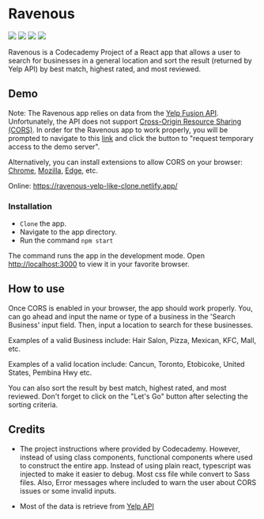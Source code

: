 <h1 style="font-weight:bold;">Ravenous</h1>

[![](https://img.shields.io/badge/Chrome%20(CORS)-0.1.6-orange)](https://chrome.google.com/webstore/detail/allow-cors-access-control/lhobafahddgcelffkeicbaginigeejlf)
[![](https://img.shields.io/badge/Mozilla%20(CORS)-18.11.13.2043-blueviolet)](https://addons.mozilla.org/en-CA/firefox/addon/cors-everywhere/?utm_source=addons.mozilla.org&utm_medium=referral&utm_content=search)
[![](https://img.shields.io/badge/Edge%20(CORS)-0.1.6-blue)](https://microsoftedge.microsoft.com/addons/detail/allow-cors-accesscontro/bhjepjpgngghppolkjdhckmnfphffdag)
[![](https://img.shields.io/badge/Codecademy-PRO-brightgreen)](https://www.codecademy.com/pro/membership?g_network=g&g_device=c&g_adid=528849219352&g_keyword=codecademy%20pro&g_acctid=243-039-7011&g_adtype=search&g_adgroupid=128133970788&g_keywordid=kwd-373216718809&g_campaign=INTL_Brand_Exact&g_campaignid=1726903838&utm_id=t_kwd-373216718809:ag_128133970788:cp_1726903838:n_g:d_c&utm_term=codecademy%20pro&utm_campaign=INTL_Brand_Exact&utm_source=google&utm_medium=paid-search&utm_content=528849219352&hsa_acc=2430397011&hsa_cam=1726903838&hsa_grp=128133970788&hsa_ad=528849219352&hsa_src=g&hsa_tgt=kwd-373216718809&hsa_kw=codecademy%20pro&hsa_mt=e&hsa_net=adwords&hsa_ver=3&gclid=EAIaIQobChMIuoznwrqq8wIVCWpvBB0ZigBvEAAYASABEgIn3vD_BwE)

Ravenous is a Codecademy Project of a React app that allows a user to search for businesses in a general location and sort the result (returned by Yelp API) by best match, highest rated, and most reviewed. 

## Demo
Note: The Ravenous app relies on data from the [Yelp Fusion API](https://www.yelp.com/fusion). Unfortunately, the API does not support [Cross-Origin Resource Sharing (CORS)](https://developer.mozilla.org/en-US/docs/Web/HTTP/CORS). In order for the Ravenous app to work properly, you will be prompted to navigate to this [link](https://cors-anywhere.herokuapp.com/corsdemo) and click the button to "request temporary access to the demo server".

Alternatively, you can install extensions to allow CORS on your browser: [Chrome](https://chrome.google.com/webstore/search/cors?hl=en-US), [Mozilla](https://addons.mozilla.org/en-CA/firefox/search/?q=cors), [Edge](https://microsoftedge.microsoft.com/addons/search/cors?hl=en-US), etc. 

Online: https://ravenous-yelp-like-clone.netlify.app/

### Installation

- `Clone` the app.
- Navigate to the app directory.
- Run the command `npm start` 

The command runs the app in the development mode. Open [http://localhost:3000](http://localhost:3000) to view it in your favorite browser.

## How to use

Once CORS is enabled in your browser, the app should work properly. You, can go ahead and input the name or type of a business in the 'Search Business' input field. Then, input a location to search for these businesses.

Examples of a valid Business include: Hair Salon, Pizza, Mexican, KFC, Mall, etc. 

Examples of a valid location include: Cancun, Toronto, Etobicoke, United States, Pembina Hwy etc.

You can also sort the result by best match, highest rated, and most reviewed. Don't forget to click on the "Let's Go" button after selecting the sorting criteria.

## Credits
- The project instructions where provided by Codecademy. However, instead of using class components, functional components where used to construct the entire app. Instead of using plain react, typescript was injected to make it easier to debug. Most css file while convert to Sass files. Also, Error messages where included to warn the user about CORS issues or some invalid inputs. 

- Most of the data is retrieve from [Yelp API](https://www.yelp.com/developers/documentation/v3)
